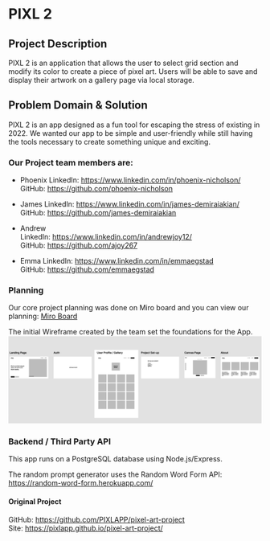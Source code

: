 # PIXL 2

## Project Description

PIXL 2 is an application that allows the user to select grid section and modify its color to create a piece of pixel art. Users will be able to save and display their artwork on a gallery page via local storage.

## Problem Domain & Solution

PIXL 2 is an app designed as a fun tool for escaping the stress of existing in 2022. We wanted our app to be simple and user-friendly while still having the tools necessary to create something unique and exciting.

### Our Project team members are:

- Phoenix
  LinkedIn: <a href = "https://www.linkedin.com/in/phoenix-nicholson/">https://www.linkedin.com/in/phoenix-nicholson/</a>
  <br>
  GitHub: <a href = "https://github.com/phoenix-nicholson">https://github.com/phoenix-nicholson</a>

- James
  LinkedIn: <a href = "https://www.linkedin.com/in/james-demiraiakian/">https://www.linkedin.com/in/james-demiraiakian/</a>
  <br>
  GitHub: <a href = "https://github.com/james-demiraiakian">https://github.com/james-demiraiakian</a>

- Andrew
  <br>
  LinkedIn: <a href = "https://www.linkedin.com/in/andrewjoy12/">https://www.linkedin.com/in/andrewjoy12/
  </a>
  <br>
  GitHub: <a href = "https://github.com/ajoy267
    ">https://github.com/ajoy267
  </a>

- Emma
  LinkedIn: <a href = "https://www.linkedin.com/in/emmaegstad">https://www.linkedin.com/in/emmaegstad</a>
  <br>
  GitHub: <a href = "https://github.com/emmaegstad">https://github.com/emmaegstad</a>

### Planning

Our core project planning was done on Miro board and you can view our planning:
<a href="https://miro.com/app/board/uXjVO9xfIEM=/?share_link_id=822400900447"> Miro Board </a>

The initial Wireframe created by the team set the foundations for the App.
![PIXL2](./src/assets/wireframe.png)

### Backend / Third Party API

This app runs on a PostgreSQL database using Node.js/Express.

The random prompt generator uses the Random Word Form API: <a href = "https://random-word-form.herokuapp.com/">https://random-word-form.herokuapp.com/</a>

#### Original Project

GitHub: <a href = "https://github.com/PIXLAPP/pixel-art-project">https://github.com/PIXLAPP/pixel-art-project</a>
<br>
Site: <a href = "https://pixlapp.github.io/pixel-art-project/">https://pixlapp.github.io/pixel-art-project/</a>
